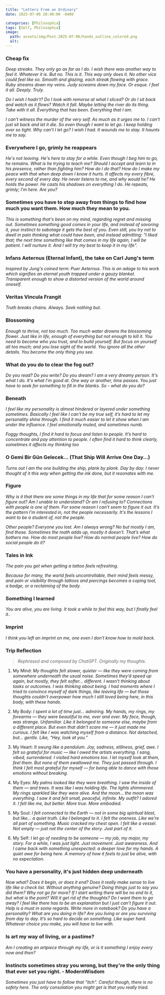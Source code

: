 ```yaml
---
title: "Letters From an Ordinary"
date: 2025-07-06 20:40:00 -0400

categories: [Philosophia]
tags: [Self, Philosophia]
image:
  path: assets/img/Post-2025-07-06/hands_outline_colored.png
  alt:
---
```

<!-- Test comment-->

### Cheap fix

*Deep streaks. They only go as far as I do. I wish there was another way to feel it. Whatever it is. But no. This is it. This way only does it. No other vice could feel like so. Smooth and glazing, each streak flowing with grace. Ruby streams down my veins. Judy screams down my face. Or esque. I feel it all. Deeply. Truly.*

*Do I wish I hadn’t? Do I look with remorse at what I sliced? Or do I sit back and watch as it flows? Watch it fall. Maybe letting the river do its thing. Take with it all. Everything that has been. Everything that I am.*

*I can’t witness the murder of the very self. As much as it urges me to. I can’t just sit back and let it die. So even though I want to let go. I keep holding ever so tight. Why can’t I let go? I wish I had. It wounds me to stay. It haunts me to say.*

### Everywhere I go, grimly he reappears

*He's not leaving. He's here to stay for a while. Even though I beg him to go, he remains. What is he trying to teach me? Should I accept and learn to in his presence, rather than fighting him? How do I do that? How do I make my peace with that when deep down I know it hurts. It affects my every fibre, every second of every day. He never listens to me, and why would he? He holds the power. He casts his shadows on everything I do. He repeats, grimly; I'm here. Are you?*

###  Sometimes you have to step away from things to find how much you want them. How much they mean to you.

*This is  something that's been on my mind, regarding regret and missing out. Sometimes something good comes in your life, and instead of savoring it, your instinct to sabotage it gets the best of you. Even still, you try not to dwell in pain thinking what could have been, and instead admitting: "I liked that; the next time something like that comes in my life again, I will be patient. I will nurture it. And I will try my best to keep it in my life".*

### Infans Aeternus (Eternal Infant), the take on Carl Jung's term

*Inspired by Jung's coined term: Puer Aeternus. This is an adage to his work which signifies an eternal youth trapped under a gauzy blanket. Transparent enough to show a distorted version of the world around oneself.*

### Veritas Vincula Frangit

*Truth breaks chains. Always. Seek nothing but.*

### Blossoming

*Enough to thrive, not too much. Too much water drowns the blossoming flower. Just like in life, enough of everything but not enough to kill it. You need to become who you trust, and to build yourself. But focus on yourself all too much; and you lose sight of the world. You ignore all the other details. You become the only thing you see.*

### What do you do to clear the fog out?

*Do you read? Do you write? Do you dream? I am a very dreamy person. It's what I do. It's what I'm good at. One way or another, time passes. You just have to seek for something to fill in the blanks. So - what do you do?*

### Beneath

*I feel like my personality is almost hindered or layered under something sometimes. Basically I feel like I can’t be my true self, it’s hard to let my personality shine through. I find it much easier to let it show when I am under the influence. I feel emotionally muted, and sometimes numb.*

*Foggy thoughts, I find it hard to focus and listen to people. It’s hard to concentrate and pay attention to people. I often find it hard to think clearly, sometimes it affects my thinking too*

### O Gemi Bir Gün Gelecek... (That Ship Will Arrive One Day...)

*Turns out I am the one building the ship, plank by plank. Day by day. I never thought of it this way when getting the ink done, but it resonates with me.*

### Figure

*Why is it that there are some things in my life that for some reason I can’t figure out? Am I unable to understand? Or am I refusing to? Connections with people is one of them. For some reason I can’t seem to figure it out.*
*It’s the pattern I’m interested in, not the people necessarily. It's the lessons I want to be a student of, not the people.*

*Other people? Everyone you lost. Am I always wrong? No but mostly I am, find those. Sometimes the math adds up, mostly it doesn’t. That’s what bothers me. How do most people live? How do normal people live? How do social people do it?*

### Tales in Ink

*The pain you get when getting a tattoo feels refreshing.*

*Because for many, the world feels uncontrollable, their mind feels messy, and pain or visibility through tattoos and piercings becomes a coping tool, a badge, or a reclaiming of the body.*

### Something I learned

*You are alive, you are living. It took a while to feel this way, but I finally feel it..*

### Imprint

*I think you left an imprint on me, one even I don’t know how to mold back.*

### Trip Reflection
> *Rephrased and composed by ChatGPT. Originally my thoughts.*

1. My Mind:
*My thoughts felt slower, quieter — like they were coming from somewhere underneath the usual noise. Sometimes they’d speed up again, but mostly, they felt softer… different. I wasn’t thinking about tasks or outcomes. I was thinking about being. I had moments where I tried to convince myself of dark things, like leaving life — but those thoughts couldn’t overpower how much I still loved being here, in this body, with these hands.*

2. My Body:
*I spent a lot of time just… admiring. My hands, my rings, my forearms — they were beautiful to me, over and over. My face, though, was strange. Unfamiliar. Like it belonged to someone else, maybe from a different place. But even that didn’t scare me — it just made me curious. I felt like I was watching myself from a distance. Not detached, but… gentle. Like, “Hey, look at you.”*

3. My Heart:
*It swung like a pendulum. Joy, sadness, stillness, grief, awe. I felt so grateful for music — like I owed the artists everything. I sang, vibed, surrendered. I visited hard emotions too. I let myself look at them, feel them. But none of them swallowed me. They just passed through. I think I felt most grateful for myself — for being able to dance with those emotions without breaking.*

4. My Eyes:
*My palms looked like they were breathing. I saw the inside of them — and trees. It was like I was holding life. The lights shimmered. My rings sparkled like they were alive. And the moon… the moon was everything. I saw it and felt small, peaceful, infinite. My outfit? I adored it. I felt like me, but better. More true. More embodied.*

5. My Soul:
*I felt connected to the Earth — not in some big spiritual blast, but like… a quiet truth. Like I belonged to it. I felt the oneness. Like we’re all part of something. Music cracked my chest open. I felt like a vessel. Not empty — just not the center of the story. Just part of it.*

6. My Self:
*I let go of needing to be someone — my job, my major, my story. For a while, I was just light. Just movement. Just awareness.
And I came back with something unexpected: a deeper love for my hands.
A quiet awe for being here.
A memory of how it feels to just be alive, with no expectation.*

### You have a personality, it's just hidden deep underneath

*Now what? Does it begin, or does it end? Does it really make sense to live life like a check list. Without anything genuine? Doing things just to say you did them? Why not go for more? If I start writing there will be no end to it, but what is the point? Will it get rid of the thoughts? Do I want them to go away? I feel like there has to be an explanation but I just can’t figure it out. Help is a must in some regards.  Write more in notebook? Do you have a personality? What are you doing in life? Are you living or are you surviving from day to day. It’s so hard to decide on something. Like super hard. Whatever choice you make, you will have to live with.*

### Is art my way of living, or a pastime?

*Am I creating an artpiece through my life, or is it something I enjoy every now and then?*

### Instincts sometimes stray you wrong, but they're the only thing that ever set you right. - ModernWisdom

*Sometimes you just have to follow that "itch". Careful though, there is no safety here. The only consolation you might get is that you really tried.*

<!-- ### And many more to write. from your diary, digital journal, your thoughts, notes app, old journals. Everywhere else. You should write more. </-->
